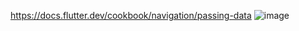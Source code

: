 https://docs.flutter.dev/cookbook/navigation/passing-data
![image](https://user-images.githubusercontent.com/57319180/187263440-702d2d2f-4c1a-43ef-b769-d86ea1042a03.png)
